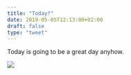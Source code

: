 ```yaml
---
title: "Today?"
date: 2019-05-05T12:13:00+02:00
draft: false
type: "tweet"
---
```

Today is going to be a great day anyhow.

![](/img/IMG_0662.jpg)
